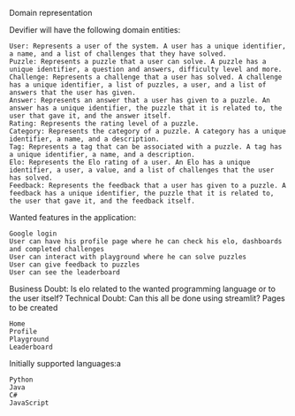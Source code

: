 Domain representation

Devifier will have the following domain entities:

    User: Represents a user of the system. A user has a unique identifier, a name, and a list of challenges that they have solved.
    Puzzle: Represents a puzzle that a user can solve. A puzzle has a unique identifier, a question and answers, difficulty level and more.
    Challenge: Represents a challenge that a user has solved. A challenge has a unique identifier, a list of puzzles, a user, and a list of answers that the user has given.
    Answer: Represents an answer that a user has given to a puzzle. An answer has a unique identifier, the puzzle that it is related to, the user that gave it, and the answer itself.
    Rating: Represents the rating level of a puzzle.
    Category: Represents the category of a puzzle. A category has a unique identifier, a name, and a description.
    Tag: Represents a tag that can be associated with a puzzle. A tag has a unique identifier, a name, and a description.
    Elo: Represents the Elo rating of a user. An Elo has a unique identifier, a user, a value, and a list of challenges that the user has solved.
    Feedback: Represents the feedback that a user has given to a puzzle. A feedback has a unique identifier, the puzzle that it is related to, the user that gave it, and the feedback itself.

Wanted features in the application:

    Google login
    User can have his profile page where he can check his elo, dashboards and completed challenges
    User can interact with playground where he can solve puzzles
    User can give feedback to puzzles
    User can see the leaderboard

Business Doubt: Is elo related to the wanted programming language or to the user itself? Technical Doubt: Can this all be done using streamlit?
Pages to be created

    Home
    Profile
    Playground
    Leaderboard

Initially supported languages:a

    Python
    Java
    C#
    JavaScript
